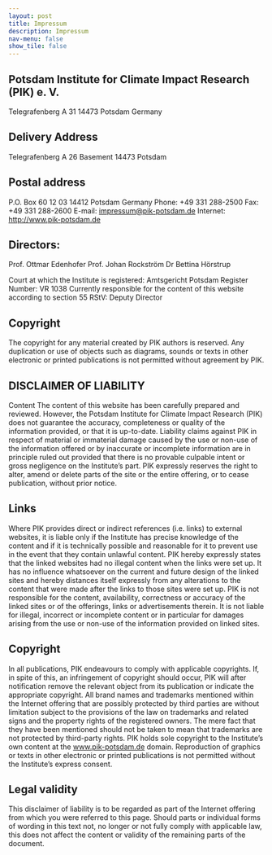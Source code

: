 ```yaml
---
layout: post
title: Impressum
description: Impressum
nav-menu: false
show_tile: false
---
```


## Potsdam Institute for Climate Impact Research (PIK) e. V.
Telegrafenberg A 31
14473 Potsdam
Germany

## Delivery Address
Telegrafenberg A 26 Basement
14473 Potsdam

## Postal address
P.O. Box 60 12 03
14412 Potsdam
Germany
Phone: +49 331 288-2500
Fax: +49 331 288-2600
E-mail: impressum@pik-potsdam.de
Internet: http://www.pik-potsdam.de

## Directors:
Prof. Ottmar Edenhofer
Prof. Johan Rockström
Dr Bettina Hörstrup


Court at which the Institute is registered: Amtsgericht Potsdam
Register Number: VR 1038
Currently responsible for the content of this website according to section 55 RStV:
Deputy Director

## Copyright
The copyright for any material created by PIK authors is reserved. Any duplication or use of objects such as diagrams, sounds or texts in other electronic or printed publications is not permitted without agreement by PIK.

## DISCLAIMER OF LIABILITY
Content
The content of this website has been carefully prepared and reviewed. However, the Potsdam Institute for Climate Impact Research (PIK) does not guarantee the accuracy, completeness or quality of the information provided, or that it is up-to-date. Liability claims against PIK in respect of material or immaterial damage caused by the use or non-use of the information offered or by inaccurate or incomplete information are in principle ruled out provided that there is no provable culpable intent or gross negligence on the Institute’s part. PIK expressly reserves the right to alter, amend or delete parts of the site or the entire offering, or to cease publication, without prior notice.

## Links
Where PIK provides direct or indirect references (i.e. links) to external websites, it is liable only if the Institute has precise knowledge of the content and if it is technically possible and reasonable for it to prevent use in the event that they contain unlawful content. PIK hereby expressly states that the linked websites had no illegal content when the links were set up. It has no influence whatsoever on the current and future design of the linked sites and hereby distances itself expressly from any alterations to the content that were made after the links to those sites were set up. PIK is not responsible for the content, availability, correctness or accuracy of the linked sites or of the offerings, links or advertisements therein. It is not liable for illegal, incorrect or incomplete content or in particular for damages arising from the use or non-use of the information provided on linked sites.

## Copyright
In all publications, PIK endeavours to comply with applicable copyrights. If, in spite of this, an infringement of copyright should occur, PIK will after notification remove the relevant object from its publication or indicate the appropriate copyright. All brand names and trademarks mentioned within the Internet offering that are possibly protected by third parties are without limitation subject to the provisions of the law on trademarks and related signs and the property rights of the registered owners. The mere fact that they have been mentioned should not be taken to mean that trademarks are not protected by third-party rights. PIK holds sole copyright to the Institute’s own content at the www.pik-potsdam.de domain. Reproduction of graphics or texts in other electronic or printed publications is not permitted without the Institute’s express consent.

## Legal validity
This disclaimer of liability is to be regarded as part of the Internet offering from which you were referred to this page. Should parts or individual forms of wording in this text not, no longer or not fully comply with applicable law, this does not affect the content or validity of the remaining parts of the document.
